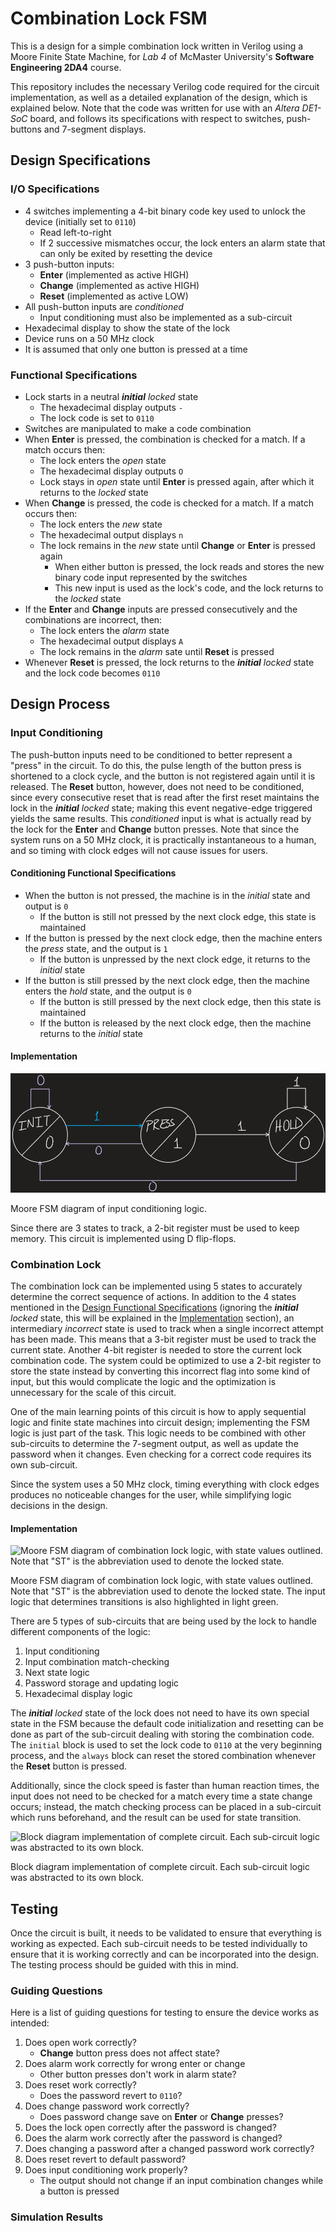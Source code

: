 # Combination Lock FSM

This is a design for a simple combination lock written in Verilog using a Moore Finite State Machine, for *Lab 4* of
McMaster University's **Software Engineering 2DA4** course.

This repository includes the necessary Verilog code required for the circuit implementation, as well as a detailed
explanation of the design, which is explained below. Note that the code was written for use with an _Altera DE1-SoC_
board, and follows its specifications with respect to switches, push-buttons and 7-segment displays.

## Design Specifications

### I/O Specifications

* 4 switches implementing a 4-bit binary code key used to unlock the device (initially set to `0110`)
    * Read left-to-right
    * If 2 successive mismatches occur, the lock enters an alarm state that can only be exited by resetting the device
* 3 push-button inputs:
    * **Enter** (implemented as active HIGH)
    * **Change** (implemented as active HIGH)
    * **Reset** (implemented as active LOW)
* All push-button inputs are _conditioned_
    * Input conditioning must also be implemented as a sub-circuit
* Hexadecimal display to show the state of the lock
* Device runs on a 50 MHz clock
* It is assumed that only one button is pressed at a time

### Functional Specifications

* Lock starts in a neutral **_initial_** _locked_ state
    * The hexadecimal display outputs `-`
    * The lock code is set to `0110`
* Switches are manipulated to make a code combination
* When **Enter** is pressed, the combination is checked for a match. If a match occurs then:
    * The lock enters the _open_ state
    * The hexadecimal display outputs `O`
    * Lock stays in _open_ state until **Enter** is pressed again, after which it returns to the _locked_ state
* When **Change** is pressed, the code is checked for a match. If a match occurs then:
    * The lock enters the _new_ state
    * The hexadecimal output displays `n`
    * The lock remains in the _new_ state until **Change** or **Enter** is pressed again
        * When either button is pressed, the lock reads and stores the new binary code input represented by the switches
        * This new input is used as the lock's code, and the lock returns to the _locked_ state
* If the **Enter** and **Change** inputs are pressed consecutively and the combinations are incorrect, then:
    * The lock enters the _alarm_ state
    * The hexadecimal output displays `A`
    * The lock remains in the _alarm_ sate until **Reset** is pressed
* Whenever **Reset** is pressed, the lock returns to the **_initial_** _locked_ state and the lock code becomes `0110`

## Design Process

### Input Conditioning

The push-button inputs need to be conditioned to better represent a "press" in the circuit. To do this, the pulse length
of the button press is shortened to a clock cycle, and the button is not registered again until it is released. The
**Reset** button, however, does not need to be conditioned, since every consecutive reset that is read after the first
reset maintains the lock in the _**initial** locked_ state; making this event negative-edge triggered yields the
same results. This _conditioned_ input is what is actually read by the lock for the **Enter** and **Change** button
presses. Note that since the system runs on a 50 MHz clock, it is practically instantaneous to a human, and so timing
with clock edges will not cause issues for users.

#### Conditioning Functional Specifications

* When the button is not pressed, the machine is in the _initial_ state and output is `0`
    * If the button is still not pressed by the next clock edge, this state is maintained
* If the button is pressed by the next clock edge, then the machine enters the _press_ state, and the output is `1`
    * If the button is unpressed by the next clock edge, it returns to the _initial_ state
* If the button is still pressed by the next clock edge, then the machine enters the _hold_ state, and the output is `0`
    * If the button is still pressed by the next clock edge, then this state is maintained
    * If the button is released by the next clock edge, then the machine returns to the _initial_ state

#### Implementation

![Moore FSM diagram of input conditioning logic](InputConditionFSM.png)

<figcaption>Moore FSM diagram of input conditioning logic.</figcaption>

Since there are 3 states to track, a 2-bit register must be used to keep memory. This circuit is implemented using D
flip-flops.

### Combination Lock

The combination lock can be implemented using 5 states to accurately determine the correct sequence of actions. In
addition to the 4 states mentioned in the [Design Functional Specifications](#functional-specifications) (ignoring the
_**initial** locked_ state, this will be explained in the [Implementation](#Implementation-1) section), an intermediary
_incorrect_ state is used to track when a single incorrect attempt has been made. This means that a 3-bit register must
be used to track the current state. Another 4-bit register is needed to store the current lock combination code. The
system could be optimized to use a 2-bit register to store the state instead by converting this incorrect flag into some
kind of input, but this would complicate the logic and the optimization is unnecessary for the scale of this circuit.

One of the main learning points of this circuit is how to apply sequential logic and finite state machines into circuit
design; implementing the FSM logic is just part of the task. This logic needs to be combined with other sub-circuits to
determine the 7-segment output, as well as update the password when it changes. Even checking for a correct code
requires its own sub-circuit.

Since the system uses a 50 MHz clock, timing everything with clock edges produces no noticeable changes for the user,
while simplifying logic decisions in the design.

#### Implementation

![Moore FSM diagram of combination lock logic, with state values outlined. Note that "ST" is the abbreviation used to
denote the locked state.](ComboLockFSM.png)

<figcaption>
Moore FSM diagram of combination lock logic, with state values outlined. Note that "ST" is the abbreviation used to
denote the locked state. The input logic that determines transitions is also highlighted in light green.
</figcaption>

There are 5 types of sub-circuits that are being used by the lock to handle different components of the logic:

1. Input conditioning
2. Input combination match-checking
3. Next state logic
4. Password storage and updating logic
5. Hexadecimal display logic

The _**initial** locked_ state of the lock does not need to have its own special state in the FSM because the default
code initialization and resetting can be done as part of the sub-circuit dealing with storing the combination code. The
`initial` block is used to set the lock code to `0110` at the very beginning process, and the `always` block can reset
the stored combination whenever the **Reset** button is pressed.

Additionally, since the clock speed is faster than human reaction times, the input does not need to be checked for a
match every time a state change occurs; instead, the match checking process can be placed in a sub-circuit which runs
beforehand, and the result can be used for state transition.

![Block diagram implementation of complete circuit. Each sub-circuit logic was abstracted to its own
block.](ComboLockBlockDiagram.png)

<figcaption>
Block diagram implementation of complete circuit. Each sub-circuit logic was abstracted to its own block.
</figcaption>

## Testing

Once the circuit is built, it needs to be validated to ensure that everything is working as expected. Each sub-circuit
needs to be tested individually to ensure that it is working correctly and can be incorporated into the design. The
testing process should be guided with this in mind.

### Guiding Questions

Here is a list of guiding questions for testing to ensure the device works as intended:

1. Does open work correctly?
    * **Change** button press does not affect state?
2. Does alarm work correctly for wrong enter or change
    * Other button presses don't work in alarm state?
3. Does reset work correctly?
    * Does the password revert to `0110`?
4. Does change password work correctly?
    * Does password change save on **Enter** or **Change** presses?
5. Does the lock open correctly after the password is changed?
6. Does the alarm work correctly after the password is changed?
7. Does changing a password after a changed password work correctly?
8. Does reset revert to default password?
9. Does input conditioning work properly?
    * The output should not change if an input combination changes while a button is pressed

### Simulation Results

